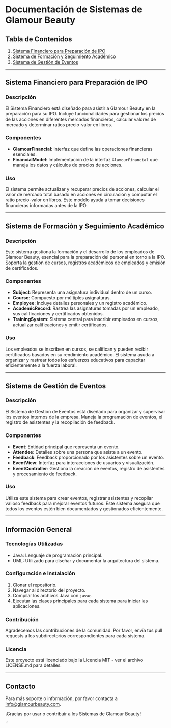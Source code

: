 # Documentación de Sistemas de Glamour Beauty

## Tabla de Contenidos
1. [Sistema Financiero para Preparación de IPO](#sistema-financiero-para-preparación-de-ipo)
2. [Sistema de Formación y Seguimiento Académico](#sistema-de-formación-y-seguimiento-académico)
3. [Sistema de Gestión de Eventos](#sistema-de-gestión-de-eventos)

---

## Sistema Financiero para Preparación de IPO

### Descripción
El Sistema Financiero está diseñado para asistir a Glamour Beauty en la preparación para su IPO. Incluye funcionalidades para gestionar los precios de las acciones en diferentes mercados financieros, calcular valores de mercado y determinar ratios precio-valor en libros.

### Componentes
- **GlamourFinancial**: Interfaz que define las operaciones financieras esenciales.
- **FinancialModel**: Implementación de la interfaz `GlamourFinancial` que maneja los datos y cálculos de precios de acciones.

### Uso
El sistema permite actualizar y recuperar precios de acciones, calcular el valor de mercado total basado en acciones en circulación y computar el ratio precio-valor en libros. Este modelo ayuda a tomar decisiones financieras informadas antes de la IPO.

---

## Sistema de Formación y Seguimiento Académico

### Descripción
Este sistema gestiona la formación y el desarrollo de los empleados de Glamour Beauty, esencial para la preparación del personal en torno a la IPO. Soporta la gestión de cursos, registros académicos de empleados y emisión de certificados.

### Componentes
- **Subject**: Representa una asignatura individual dentro de un curso.
- **Course**: Compuesto por múltiples asignaturas.
- **Employee**: Incluye detalles personales y un registro académico.
- **AcademicRecord**: Rastrea las asignaturas tomadas por un empleado, sus calificaciones y certificados obtenidos.
- **TrainingSystem**: Sistema central para inscribir empleados en cursos, actualizar calificaciones y emitir certificados.

### Uso
Los empleados se inscriben en cursos, se califican y pueden recibir certificados basados en su rendimiento académico. El sistema ayuda a organizar y rastrear todos los esfuerzos educativos para capacitar eficientemente a la fuerza laboral.

---

## Sistema de Gestión de Eventos

### Descripción
El Sistema de Gestión de Eventos está diseñado para organizar y supervisar los eventos internos de la empresa. Maneja la programación de eventos, el registro de asistentes y la recopilación de feedback.

### Componentes
- **Event**: Entidad principal que representa un evento.
- **Attendee**: Detalles sobre una persona que asiste a un evento.
- **Feedback**: Feedback proporcionado por los asistentes sobre un evento.
- **EventView**: Interfaz para interacciones de usuarios y visualización.
- **EventController**: Gestiona la creación de eventos, registro de asistentes y procesamiento de feedback.

### Uso
Utiliza este sistema para crear eventos, registrar asistentes y recopilar valioso feedback para mejorar eventos futuros. Este sistema asegura que todos los eventos estén bien documentados y gestionados eficientemente.

---

## Información General

### Tecnologías Utilizadas
- Java: Lenguaje de programación principal.
- UML: Utilizado para diseñar y documentar la arquitectura del sistema.

### Configuración e Instalación
1. Clonar el repositorio.
2. Navegar al directorio del proyecto.
3. Compilar los archivos Java con `javac`.
4. Ejecutar las clases principales para cada sistema para iniciar las aplicaciones.

### Contribución
Agradecemos las contribuciones de la comunidad. Por favor, envía tus pull requests a los subdirectorios correspondientes para cada sistema.

### Licencia
Este proyecto está licenciado bajo la Licencia MIT - ver el archivo LICENSE.md para detalles.

---

## Contacto
Para más soporte o información, por favor contacta a info@glamourbeauty.com.

¡Gracias por usar o contribuir a los Sistemas de Glamour Beauty!

``
